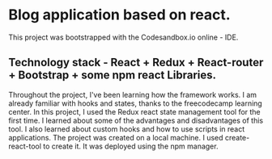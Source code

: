 # Blog application based on react.

This project was bootstrapped with the Codesandbox.io online - IDE.

## Technology stack - React + Redux + React-router + Bootstrap + some npm react Libraries.


Throughout the project, I've been learning how the framework works. I am already familiar with hooks and states, thanks to the freecodecamp learning center. In this project, I used the Redux react state management tool for the first time. I learned about some of the advantages and disadvantages of this tool. I also learned about custom hooks and how to use scripts in react applications. The project was created on a local machine. I used create-react-tool to create it. It was deployed using the npm manager.